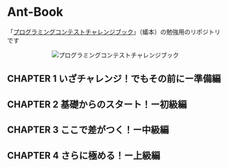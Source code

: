 # Ant-Book
「[プログラミングコンテストチャレンジブック](https://tatsu-zine.com/books/procon-challenge)」（蟻本）の勉強用のリポジトリです

<div align="center">
  <img src="https://images-fe.ssl-images-amazon.com/images/I/41oruV%2BaJIL.jpg" title="プログラミングコンテストチャレンジブック">
</div>

## CHAPTER 1 いざチャレンジ！でもその前にー準備編

## CHAPTER 2 基礎からのスタート！ー初級編

## CHAPTER 3 ここで差がつく！ー中級編

## CHAPTER 4 さらに極める！ー上級編
